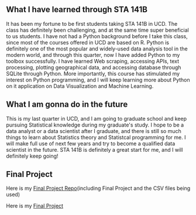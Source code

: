 ## What I have learned through STA 141B

It has been my fortune to be first students taking STA 141B in UCD. The class has definitely been challenging, and at the same time super beneficial to us students. I have not had a Python background before I take this class, since most of the courses offered in UCD are based on R. Python is definitely one of the most popular and widely-used data analysis tool in the modern world, and through this quarter, now I have added Python to my toolbox successfully. I have learned Web scraping, accessing APIs, text processing, plotting geographical data, and accessing database through SQLite through Python. More importantly, this course has stimulated my interest on Python programming, and I will keep learning more about Python on it application on Data Visualization and Machine Learning.

## What I am gonna do in the future

This is my last quarter in UCD, and I am going to graduate school and keep pursuing Statistical knowledge during my graduate's study. I hope to be a data analyst or a data scientist after I graduate, and there is still so much things to learn about Statistics theory and Statistcal programming for me. I will make full use of next few years and try to become a qualified data scientist in the future. STA 141B is definitely a great start for me, and I will definitely keep going!

## Final Project

Here is my [Final Project Repo](https://github.com/ChrisJZK/STA-141B-Final-Project)(including Final Project and the CSV files being used)

Here is my [Final Project](https://github.com/ChrisJZK/STA-141B-Final-Project/blob/master/STA%20141B%20Final%20Project.ipynb)
